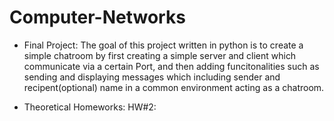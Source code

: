 # Computer-Networks

* Final Project:
The goal of this project written in python is to create a simple chatroom by first creating a simple server and client which communicate via a certain Port, and then adding funcitonalities such as sending and displaying messages which including sender and recipent(optional) name in a common environment acting as a chatroom.

* Theoretical Homeworks:
HW#2: 
